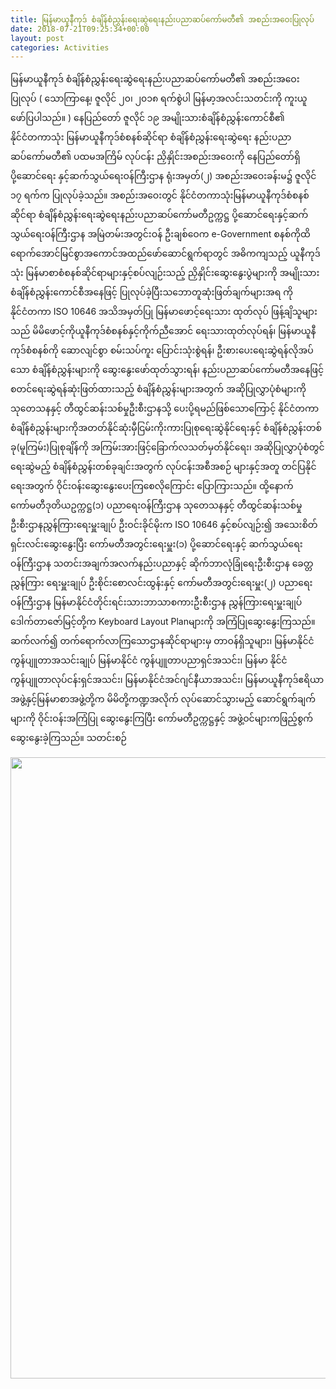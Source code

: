 ```yaml
---
title: မြန်မာယူနီကုဒ် စံချိန်စံညွှန်းရေးဆွဲရေးနည်းပညာဆပ်ကော်မတီ၏ အစည်းအဝေးပြုလုပ်
date: 2018-07-21T09:25:34+00:00
layout: post
categories: Activities
---
```

<span class="_5yl5">မြန်မာယူနီကုဒ် စံချိန်စံညွှန်းရေးဆွဲရေးနည်းပညာဆပ်ကော်မတီ၏ အစည်းအဝေးပြုလုပ် ( သောကြာနေ့၊ ဇူလိုင် ၂၀၊ ၂၀၁၈ ရက်စွဲပါ မြန်မာ့အလင်းသတင်းကို ကူးယူဖော်ပြပါသည်။ ) နေပြည်တော် ဇူလိုင် ၁၉ အမျိုးသားစံချိန်စံညွှန်းကောင်စီ၏ နိုင်ငံတကာသုံး မြန်မာယူနီကုဒ်စံစနစ်ဆိုင်ရာ စံချိန်စံညွှန်းရေးဆွဲရေး နည်းပညာဆပ်ကော်မတီ၏ ပထမအကြိမ် လုပ်ငန်း ညှိနှိုင်းအစည်းအဝေးကို နေပြည်တော်ရှိ ပို့ဆောင်ရေး နှင့်ဆက်သွယ်ရေးဝန်ကြီးဌာန ရုံးအမှတ်(၂) အစည်းအဝေးခန်းမ၌ ဇူလိုင် ၁၇ ရက်က ပြုလုပ်ခဲ့သည်။ အစည်းအဝေးတွင် နိုင်ငံတကာသုံးမြန်မာယူနီကုဒ်စံစနစ်ဆိုင်ရာ စံချိန်စံညွှန်းရေးဆွဲရေးနည်းပညာဆပ်ကော်မတီဥက္ကဋ္ဌ ပို့ဆောင်ရေးနှင့်ဆက်သွယ်ရေးဝန်ကြီးဌာန အမြဲတမ်းအတွင်းဝန် ဦးချစ်ဝေက e-Government စနစ်ကိုထိရောက်အောင်မြင်စွာအကောင်အထည်ဖော်ဆောင်ရွက်ရာတွင် အဓိကကျသည့် ယူနီကုဒ်သုံး မြန်မာစာစံစနစ်ဆိုင်ရာများနှင့်စပ်လျဉ်းသည့် ညှိနှိုင်းဆွေးနွေးပွဲများကို အမျိုးသားစံချိန်စံညွှန်းကောင်စီအနေဖြင့် ပြုလုပ်ခဲ့ပြီးသဘောတူဆုံးဖြတ်ချက်များအရ ကို နိုင်ငံတကာ ISO 10646 အသိအမှတ်ပြု မြန်မာဖောင့်ရေးသား ထုတ်လုပ် ဖြန့်ချိသူများသည် မိမိဖောင့်ကိုယူနီကုဒ်စံစနစ်နှင့်ကိုက်ညီအောင် ရေးသားထုတ်လုပ်ရန်၊ မြန်မာယူနီကုဒ်စံစနစ်ကို ဆောလျင်စွာ စမ်းသပ်ကူး ပြောင်းသုံးစွဲရန်၊ ဦးစားပေးရေးဆွဲရန်လိုအပ်သော စံချိန်စံညွှန်းများကို ဆွေးနွေးဖော်ထုတ်သွားရန်၊ နည်းပညာဆပ်ကော်မတီအနေဖြင့် စတင်ရေးဆွဲရန်ဆုံးဖြတ်ထားသည့် စံချိန်စံညွှန်းများအတွက် အဆိုပြုလွှာပုံစံများကို သုတေသနနှင့် တီထွင်ဆန်းသစ်မှုဦးစီးဌာနသို့ ပေးပို့ရမည်ဖြစ်သောကြောင့် နိုင်ငံတကာစံချိန်စံညွှန်းများကိုအတတ်နိုင်ဆုံးမှီငြမ်းကိုးကားပြုစုရေးဆွဲနိုင်ရေးနှင့် စံချိန်စံညွှန်းတစ်ခု(မူကြမ်း)ပြုစုချိန်ကို အကြမ်းအားဖြင့်ခြောက်လသတ်မှတ်နိုင်ရေး၊ အဆိုပြုလွှာပုံစံတွင် ရေးဆွဲမည့် စံချိန်စံညွှန်းတစ်ခုချင်းအတွက် လုပ်ငန်းအစီအစဉ် များနှင့်အတူ တင်ပြနိုင်ရေးအတွက် ဝိုင်းဝန်းဆွေးနွေးပေးကြစေလိုကြောင်း ပြောကြားသည်။ ထို့နောက် ကော်မတီဒုတိယဥက္ကဋ္ဌ(၁) ပညာရေးဝန်ကြီးဌာန သုတေသနနှင့် တီထွင်ဆန်းသစ်မှုဦးစီးဌာနညွှန်ကြားရေးမှူးချုပ် ဦးဝင်းခိုင်မိုးက ISO 10646 နှင့်စပ်လျဉ်း၍ အသေးစိတ် ရှင်းလင်းဆွေးနွေးပြီး ကော်မတီအတွင်းရေးမှူး(၁) ပို့ဆောင်ရေးနှင့် ဆက်သွယ်ရေးဝန်ကြီးဌာန သတင်းအချက်အလက်နည်းပညာနှင့် ဆိုက်ဘာလုံခြုံရေးဦးစီးဌာန ခေတ္တညွှန်ကြား ရေးမှူးချုပ် ဦးစိုင်းစောလင်းထွန်းနှင့် ကော်မတီအတွင်းရေးမှူး(၂) ပညာရေးဝန်ကြီးဌာန မြန်မာနိုင်ငံတိုင်းရင်းသားဘာသာစကားဦးစီးဌာန ညွှန်ကြားရေးမှူးချုပ် ဒေါက်တာဇော်မြင့်တို့က Keyboard Layout Planများကို အကြံပြုဆွေးနွေးကြသည်။ ဆက်လက်၍ တက်ရောက်လာကြသောဌာနဆိုင်ရာများမှ တာဝန်ရှိသူများ၊ မြန်မာနိုင်ငံ ကွန်ပျူတာအသင်းချုပ် မြန်မာနိုင်ငံ ကွန်ပျူတာပညာရှင်အသင်း၊ မြန်မာ နိုင်ငံ ကွန်ပျူတာလုပ်ငန်းရှင်အသင်း၊ မြန်မာနိုင်ငံအင်ဂျင်နီယာအသင်း၊ မြန်မာယူနီကုဒ်ဧရိယာအဖွဲ့နှင့်မြန်မာစာအဖွဲ့တို့က မိမိတို့ကဏ္ဍအလိုက် လုပ်ဆောင်သွားမည့် ဆောင်ရွက်ချက်များကို ဝိုင်းဝန်းအကြံပြု ဆွေးနွေးကြပြီး ကော်မတီဥက္ကဋ္ဌနှင့် အဖွဲ့ဝင်များကဖြည့်စွက်ဆွေးနွေးခဲ့ကြသည်။ သတင်းစဉ်</span>

<img loading="lazy" class="aligncenter wp-image-3378 size-full" src="http://localhost/wordpress/wp-content/uploads/2018/07/37603484_10214046702894179_5635684308594196480_n.jpg" alt="" width="938" height="994" srcset="http://localhost/wordpress/wp-content/uploads/2018/07/37603484_10214046702894179_5635684308594196480_n.jpg 938w, http://localhost/wordpress/wp-content/uploads/2018/07/37603484_10214046702894179_5635684308594196480_n-283x300.jpg 283w, http://localhost/wordpress/wp-content/uploads/2018/07/37603484_10214046702894179_5635684308594196480_n-768x814.jpg 768w" sizes="(max-width: 938px) 100vw, 938px" />